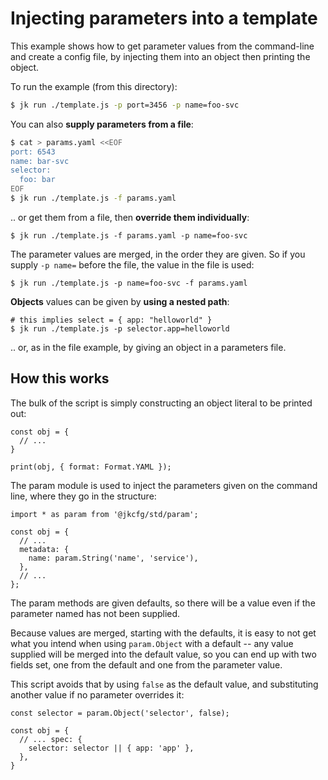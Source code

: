 # Injecting parameters into a template

This example shows how to get parameter values from the command-line
and create a config file, by injecting them into an object then
printing the object.

To run the example (from this directory):

```bash
$ jk run ./template.js -p port=3456 -p name=foo-svc
```

You can also **supply parameters from a file**:

```bash
$ cat > params.yaml <<EOF
port: 6543
name: bar-svc
selector:
  foo: bar
EOF
$ jk run ./template.js -f params.yaml
```

.. or get them from a file, then **override them individually**:

```
$ jk run ./template.js -f params.yaml -p name=foo-svc
```

The parameter values are merged, in the order they are given. So if
you supply `-p name=` before the file, the value in the file is used:

```
$ jk run ./template.js -p name=foo-svc -f params.yaml
```

**Objects** values can be given by **using a nested path**:

```
# this implies select = { app: "helloworld" }
$ jk run ./template.js -p selector.app=helloworld
```

.. or, as in the file example, by giving an object in a parameters
file.

## How this works

The bulk of the script is simply constructing an object literal to be
printed out:

```
const obj = {
  // ...
}

print(obj, { format: Format.YAML });
```

The param module is used to inject the parameters given on the command
line, where they go in the structure:

```
import * as param from '@jkcfg/std/param';

const obj = {
  // ...
  metadata: {
    name: param.String('name', 'service'),
  },
  // ...
};
```

The param methods are given defaults, so there will be a value even if
the parameter named has not been supplied.

Because values are merged, starting with the defaults, it is easy to
not get what you intend when using `param.Object` with a default --
any value supplied will be merged into the default value, so you can
end up with two fields set, one from the default and one from the
parameter value.

This script avoids that by using `false` as the default value, and
substituting another value if no parameter overrides it:

```
const selector = param.Object('selector', false);

const obj = {
  // ... spec: {
    selector: selector || { app: 'app' },
  },
}
```

